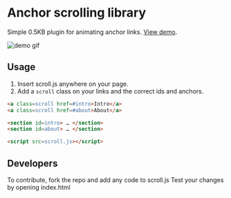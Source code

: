 # Anchor scrolling library

Simple 0.5KB plugin for animating anchor links. [View demo](http://playground.deaxon.com/js/anchor-scrolling-library/).

![demo gif](http://imgur.com/xEN28yj)

## Usage

1. Insert scroll.js anywhere on your page.
2. Add a `scroll` class on your links and the correct ids and anchors.

```html
<a class=scroll href=#intro>Intro</a>
<a class=scroll href=#about>About</a>

<section id=intro> … </section>
<section id=about> … </section>

<script src=scroll.js></script>
```
## Developers
To contribute, fork the repo and add any code to scroll.js
Test your changes by opening index.html

